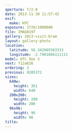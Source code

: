 ```yaml
---
aperture: f/2.0
date: 2013-11-30 11:57:42
exif:
  make: HTC
exposure: 3729/1000000
file: IMAG0197
gallery: 2013-visit-bram
layout: gallery-photo
location:
  latitude: 56.342605583333
  longitude: -2.7901866111111
model: HTC One S
next: f12a626
ordering: 2
previous: 8205372
sizes:
  640w:
    height: 361
    width: 640
  200x200:
    height: 200
    width: 200
  96x96:
    height: 96
    width: 96
title: 
---
```

